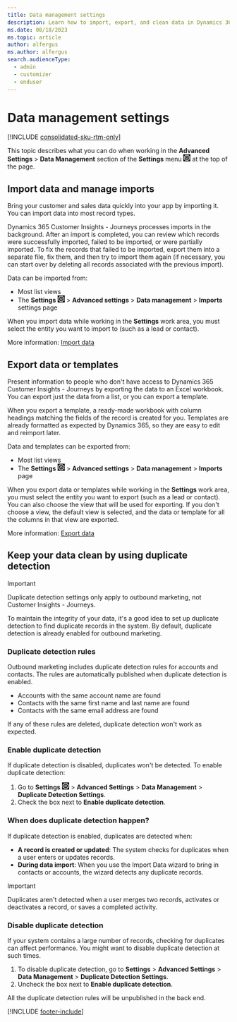 ```yaml
---
title: Data management settings 
description: Learn how to import, export, and clean data in Dynamics 365 Customer Insights - Journeys.
ms.date: 08/18/2023
ms.topic: article
author: alfergus
ms.author: alfergus
search.audienceType: 
  - admin
  - customizer
  - enduser
---
```


# Data management settings

[!INCLUDE [consolidated-sku-rtm-only](./includes/consolidated-sku-rtm-only.md)]

This topic describes what you can do when working in the **Advanced Settings** > **Data Management** section of the **Settings** menu ![The Settings menu icon.](media/settings-icon.png "The Settings menu icon") at the top of the page.

<a name="import"></a>

## Import data and manage imports

Bring your customer and sales data quickly into your app by importing it. You can import data into most record types.

Dynamics 365 Customer Insights - Journeys processes imports in the background. After an import is completed, you can review which records were successfully imported, failed to be imported, or were partially imported. To fix the records that failed to be imported, export them into a separate file, fix them, and then try to import them again (if necessary, you can start over by deleting all records associated with the previous import).

Data can be imported from:

- Most list views
- The **Settings** ![The Settings menu icon.](media/settings-icon.png "The Settings menu icon") > **Advanced settings** > **Data management** > **Imports** settings page

When you import data while working in the **Settings** work area, you must select the entity you want to import to (such as a lead or contact).

More information: [Import data](import-data.md)

<a name="export"></a>

## Export data or templates

Present information to people who don't have access to Dynamics 365 Customer Insights - Journeys by exporting the data to an Excel workbook. You can export just the data from a list, or you can export a template.

When you export a template, a ready-made workbook with column headings matching the fields of the record is created for you. Templates are already formatted as expected by Dynamics 365, so they are easy to edit and reimport later.

Data and templates can be exported from:

- Most list views
- The **Settings** ![The Settings menu icon.](media/settings-icon.png "The Settings menu icon") > **Advanced settings** > **Data management** > **Imports** page

When you export data or templates while working in the **Settings** work area, you must select the entity you want to export (such as a lead or contact). You can also choose the view that will be used for exporting. If you don't choose a view, the default view is selected, and the data or template for all the columns in that view are exported.

More information: [Export data](export-data-word-excel.md)

<a name="duplicate-detection"></a>

## Keep your data clean by using duplicate detection

> [!IMPORTANT]
> Duplicate detection settings only apply to outbound marketing, not Customer Insights - Journeys.

To maintain the integrity of your data, it's a good idea to set up duplicate detection to find duplicate records in the system. By default, duplicate detection is already enabled for outbound marketing.

### Duplicate detection rules

Outbound marketing includes duplicate detection rules for accounts and contacts. The rules are automatically published when duplicate detection is enabled.

- Accounts with the same account name are found
- Contacts with the same first name and last name are found
- Contacts with the same email address are found

If any of these rules are deleted, duplicate detection won't work as expected.

### Enable duplicate detection

If duplicate detection is disabled, duplicates won't be detected. To enable duplicate detection:

1. Go to **Settings** ![The Settings menu icon.](media/settings-icon.png "The Settings menu icon") > **Advanced Settings** > **Data Management** > **Duplicate Detection Settings**.
1. Check the box next to **Enable duplicate detection**.

### When does duplicate detection happen?

If duplicate detection is enabled, duplicates are detected when:

- **A record is created or updated**: The system checks for duplicates when a user enters or updates records.
- **During data import**: When you use the Import Data wizard to bring in contacts or accounts, the wizard detects any duplicate records.

> [!IMPORTANT]
> Duplicates aren't detected when a user merges two records, activates or deactivates a record, or saves a completed activity.

### Disable duplicate detection

If your system contains a large number of records, checking for duplicates can affect performance. You might want to disable duplicate detection at such times.

1. To disable duplicate detection, go to **Settings** > **Advanced Settings** > **Data Management** > **Duplicate Detection Settings**.
1. Uncheck the box next to **Enable duplicate detection**.

All the duplicate detection rules will be unpublished in the back end.

[!INCLUDE [footer-include](./includes/footer-banner.md)]
